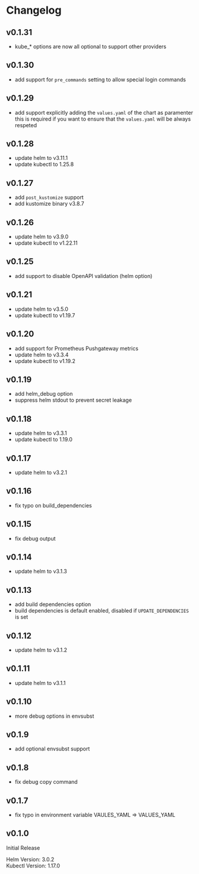 # Changelog

## v0.1.31

- kube_* options are now all optional to support other providers

## v0.1.30

- add support for `pre_commands` setting to allow special login commands

## v0.1.29

- add support explicitly adding the `values.yaml` of the chart as paramenter  
  this is required if you want to ensure that the `values.yaml` will be always respeted

## v0.1.28

- update helm to v3.11.1
- update kubectl to 1.25.8

## v0.1.27

- add `post_kustomize` support
- add kustomize binary v3.8.7

## v0.1.26

- update helm to v3.9.0
- update kubectl to v1.22.11

## v0.1.25

- add support to disable OpenAPI validation (helm option)

## v0.1.21

- update helm to v3.5.0
- update kubectl to v1.19.7

## v0.1.20

- add support for Prometheus Pushgateway metrics
- update helm to v3.3.4
- update kubectl to v1.19.2

## v0.1.19

- add helm_debug option
- suppress helm stdout to prevent secret leakage

## v0.1.18

- update helm to v3.3.1
- update kubectl to 1.19.0

## v0.1.17

- update helm to v3.2.1

## v0.1.16

- fix typo on build_dependencies

## v0.1.15

- fix debug output

## v0.1.14

- update helm to v3.1.3

## v0.1.13

- add build dependencies option
- build dependencies is default enabled, disabled if `UPDATE_DEPENDENCIES` is set

## v0.1.12

- update helm to v3.1.2

## v0.1.11

- update helm to v3.1.1

## v0.1.10

- more debug options in envsubst

## v0.1.9

- add optional envsubst support

## v0.1.8

- fix debug copy command

## v0.1.7

- fix typo in environment variable VAULES_YAML => VALUES_YAML

## v0.1.0

Initial Release

Helm Version: 3.0.2  
Kubectl Version: 1.17.0
